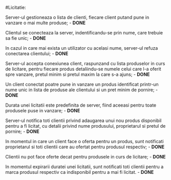 #Licitatie:

Server-ul gestioneaza o lista de clienti, fiecare client putand pune in vanzare o mai multe produse; - **DONE**

Clientul se conecteaza la server, indentificandu-se prin nume, care trebuie sa fie unic; - **DONE**

In cazul in care mai exista un utilizator cu acelasi nume, server-ul refuza conectarea clientului; - **DONE**

Server-ul accepta conexiunea client, raspunzand cu lista produselor in curs de licitare, pentru fiecare produs detaliindu-se numele celui care l-a oferit spre vanzare, pretul minim si pretul maxim la care s-a ajuns; - **DONE**

Un client conectat poatre pune in vanzare un produs identificat printr-un nume unic in lista de produse ale clientului si un pret minim de pornire; - **DONE**

Durata unei licitatii este predefinita de server, fiind aceeasi pentru toate produsele puse in vanzare; - **DONE**

Server-ul notifica toti clientii privind adaugarea unui nou produs disponibil pentru a fi licitat, cu detalii privind nume produsului, proprietarul si pretul de pornire; - **DONE**

In momentul in care un client face o oferta pentru un produs, sunt notificati proprietarul si toti clientii care au ofertat pentru produsul respectiv; - **DONE**

Clientii nu pot face oferte decat pentru produsele in curs de licitare; - **DONE**

In momentul expirarii duratei unei licitatii, sunt notificati toti clientii pentru a marca produsul respectiv ca indisponibil pentru a mai fi licitat. - **DONE**
